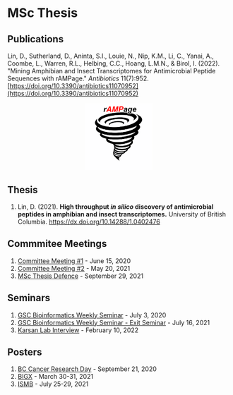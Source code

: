 # MSc Thesis

## Publications
Lin, D., Sutherland, D., Aninta, S.I., Louie, N., Nip, K.M., Li, C., Yanai, A., Coombe, L., Warren, R.L., Helbing, C.C., Hoang, L.M.N., & Birol, I. (2022). &quot;Mining Amphibian and Insect Transcriptomes for Antimicrobial Peptide Sequences with rAMPage.&quot; <i>Antibiotics</i> 11(7):952. [https://doi.org/10.3390/antibiotics11070952](https://doi.org/10.3390/antibiotics11070952)

<p align="center">
	<img src="rAMPage.png" width="30%"> 
</p>

## Thesis
1. Lin, D. (2021). __High throughput *in silico* discovery of antimicrobial peptides in amphibian and insect transcriptomes.__ University of British Columbia. https://dx.doi.org/10.14288/1.0402476

## Commmitee Meetings
1. [Committee Meeting #1](CommitteeMeeting1.pdf) - June 15, 2020
1. [Committee Meeting #2](CommitteeMeeting2.pdf) - May 20, 2021
1. [MSc Thesis Defence](MScThesisDefence.pdf) - September 29, 2021

## Seminars
1. [GSC Bioinformatics Weekly Seminar](BioTalk_2020July3.pdf) - July 3, 2020
1. [GSC Bioinformatics Weekly Seminar - Exit Seminar](BioTalk_2021July16.pdf) - July 16, 2021
1. [Karsan Lab Interview](KarsanLabInterview.pdf) - February 10, 2022

## Posters
1. [BC Cancer Research Day](Lin_Diana_BCCancerResearchDay.pdf) - September 21, 2020
1. [BIGX](Lin_Diana_BIGX2021.pdf) - March 30-31, 2021
1. [ISMB](Lin_Diana_ISMB2021.pdf) - July 25-29, 2021
